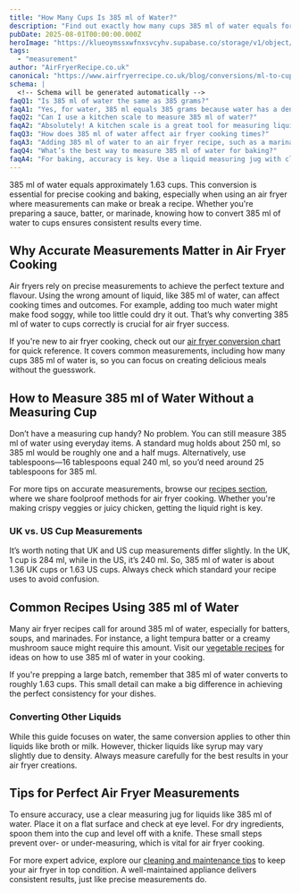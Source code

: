 ```yaml
---
title: "How Many Cups Is 385 ml of Water?"
description: "Find out exactly how many cups 385 ml of water equals for perfect cooking and baking results every time. Simple conversions made easy!"
pubDate: 2025-08-01T00:00:00.000Z
heroImage: "https://klueoymssxwfnxsvcyhv.supabase.co/storage/v1/object/public/Shmucket/how-many-cups-is-385-ml-of-water.webp"
tags:
  - "measurement"
author: "AirFryerRecipe.co.uk"
canonical: "https://www.airfryerrecipe.co.uk/blog/conversions/ml-to-cups/how-many-cups-is-385-ml-of-water"
schema: |
  <!-- Schema will be generated automatically -->
faqQ1: "Is 385 ml of water the same as 385 grams?"
faqA1: "Yes, for water, 385 ml equals 385 grams because water has a density of 1 g/ml. This makes conversions straightforward when measuring water for recipes. However, other liquids like oil or syrup will differ due to varying densities."
faqQ2: "Can I use a kitchen scale to measure 385 ml of water?"
faqA2: "Absolutely! A kitchen scale is a great tool for measuring liquids like water. Since 385 ml of water weighs 385 grams, simply pour until the scale reads 385g. This method is especially handy if you don’t have measuring cups or jugs available."
faqQ3: "How does 385 ml of water affect air fryer cooking times?"
faqA3: "Adding 385 ml of water to an air fryer recipe, such as a marinade or steam function, can slightly increase cooking time due to the extra moisture. However, it also helps prevent drying out, especially for dishes like steamed buns or poached fish. Always adjust times based on your air fryer model."
faqQ4: "What’s the best way to measure 385 ml of water for baking?"
faqA4: "For baking, accuracy is key. Use a liquid measuring jug with clear markings for 385 ml of water. Avoid using dry measuring cups, as they aren’t designed for liquids and can lead to incorrect measurements. For more baking tips, check out our <a href=https://www.airfryerrecipe.co.uk/recipe-category/cakes>cake recipes</a>."
---
```

<p>385 ml of water equals approximately 1.63 cups. This conversion is essential for precise cooking and baking, especially when using an air fryer where measurements can make or break a recipe. Whether you're preparing a sauce, batter, or marinade, knowing how to convert 385 ml of water to cups ensures consistent results every time.</p>

<h2>Why Accurate Measurements Matter in Air Fryer Cooking</h2>
<p>Air fryers rely on precise measurements to achieve the perfect texture and flavour. Using the wrong amount of liquid, like 385 ml of water, can affect cooking times and outcomes. For example, adding too much water might make food soggy, while too little could dry it out. That’s why converting 385 ml of water to cups correctly is crucial for air fryer success.</p>
<p>If you're new to air fryer cooking, check out our <a href=https://www.airfryerrecipe.co.uk/air-fryer-conversion-chart>air fryer conversion chart</a> for quick reference. It covers common measurements, including how many cups 385 ml of water is, so you can focus on creating delicious meals without the guesswork.</p>

<h2>How to Measure 385 ml of Water Without a Measuring Cup</h2>
<p>Don’t have a measuring cup handy? No problem. You can still measure 385 ml of water using everyday items. A standard mug holds about 250 ml, so 385 ml would be roughly one and a half mugs. Alternatively, use tablespoons—16 tablespoons equal 240 ml, so you’d need around 25 tablespoons for 385 ml.</p>
<p>For more tips on accurate measurements, browse our <a href=https://www.airfryerrecipe.co.uk/recipes>recipes section</a>, where we share foolproof methods for air fryer cooking. Whether you're making crispy veggies or juicy chicken, getting the liquid right is key.</p>

<h3>UK vs. US Cup Measurements</h3>
<p>It’s worth noting that UK and US cup measurements differ slightly. In the UK, 1 cup is 284 ml, while in the US, it’s 240 ml. So, 385 ml of water is about 1.36 UK cups or 1.63 US cups. Always check which standard your recipe uses to avoid confusion.</p>

<h2>Common Recipes Using 385 ml of Water</h2>
<p>Many air fryer recipes call for around 385 ml of water, especially for batters, soups, and marinades. For instance, a light tempura batter or a creamy mushroom sauce might require this amount. Visit our <a href=https://www.airfryerrecipe.co.uk/recipe-category/vegetables>vegetable recipes</a> for ideas on how to use 385 ml of water in your cooking.</p>
<p>If you're prepping a large batch, remember that 385 ml of water converts to roughly 1.63 cups. This small detail can make a big difference in achieving the perfect consistency for your dishes.</p>

<h3>Converting Other Liquids</h3>
<p>While this guide focuses on water, the same conversion applies to other thin liquids like broth or milk. However, thicker liquids like syrup may vary slightly due to density. Always measure carefully for the best results in your air fryer creations.</p>

<h2>Tips for Perfect Air Fryer Measurements</h2>
<p>To ensure accuracy, use a clear measuring jug for liquids like 385 ml of water. Place it on a flat surface and check at eye level. For dry ingredients, spoon them into the cup and level off with a knife. These small steps prevent over- or under-measuring, which is vital for air fryer cooking.</p>
<p>For more expert advice, explore our <a href=https://www.airfryerrecipe.co.uk/air-fryer-cleaner>cleaning and maintenance tips</a> to keep your air fryer in top condition. A well-maintained appliance delivers consistent results, just like precise measurements do.</p>

